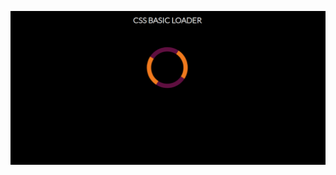 ![Screenshot](https://github.com/AnneDupin/Practice_HTMLCSS_Loader/blob/main/BASIC%20LOADER%20-%20127.0.0.1.png)
